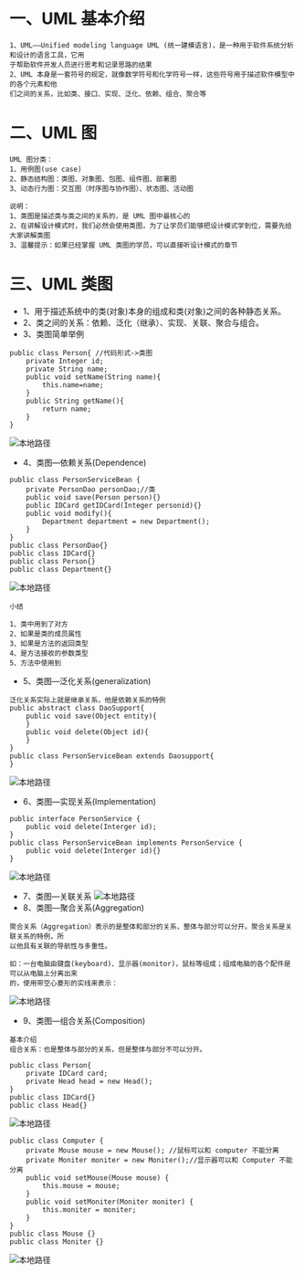 # 一、UML 基本介绍
````
1、UML——Unified modeling language UML (统一建模语言)，是一种用于软件系统分析和设计的语言工具，它用
于帮助软件开发人员进行思考和记录思路的结果
2、UML 本身是一套符号的规定，就像数学符号和化学符号一样，这些符号用于描述软件模型中的各个元素和他
们之间的关系，比如类、接口、实现、泛化、依赖、组合、聚合等
````
# 二、UML 图
````
UML 图分类：
1、用例图(use case)
2、静态结构图：类图、对象图、包图、组件图、部署图
3、动态行为图：交互图（时序图与协作图）、状态图、活动图

说明：
1、类图是描述类与类之间的关系的，是 UML 图中最核心的
2、在讲解设计模式时，我们必然会使用类图，为了让学员们能够把设计模式学到位，需要先给大家讲解类图
3、温馨提示：如果已经掌握 UML 类图的学员，可以直接听设计模式的章节
````
# 三、UML 类图
* 1、用于描述系统中的类(对象)本身的组成和类(对象)之间的各种静态关系。
* 2、类之间的关系：依赖、泛化（继承）、实现、关联、聚合与组合。
* 3、类图简单举例
````
public class Person{ //代码形式->类图
    private Integer id;
    private String name;
    public void setName(String name){
        this.name=name;
    }
    public String getName(){
        return name;
    }
}
````
![本地路径](img/Person类图.PNG)
* 4、类图—依赖关系(Dependence)
````
public class PersonServiceBean {
    private PersonDao personDao;//类
    public void save(Person person){}
    public IDCard getIDCard(Integer personid){}
    public void modify(){
        Department department = new Department();
    }
}
public class PersonDao{}
public class IDCard{}
public class Person{}
public class Department{}
````
![本地路径](img/依赖关系类图.PNG)
````
小结

1、类中用到了对方
2、如果是类的成员属性
3、如果是方法的返回类型
4、是方法接收的参数类型
5、方法中使用到
````
* 5、类图—泛化关系(generalization)
````
泛化关系实际上就是继承关系，他是依赖关系的特例
public abstract class DaoSupport{
    public void save(Object entity){
    }
    public void delete(Object id){
    }
}
public class PersonServiceBean extends Daosupport{
}
````
![本地路径](img/继承关系类图.PNG)
* 6、类图—实现关系(Implementation)
````
public interface PersonService {
    public void delete(Interger id);
}
public class PersonServiceBean implements PersonService {
    public void delete(Interger id){}
}
````
![本地路径](img/实现关系类图.PNG)
* 7、类图—关联关系
![本地路径](img/关联关系.PNG)
* 8、类图—聚合关系(Aggregation)
````
聚合关系（Aggregation）表示的是整体和部分的关系，整体与部分可以分开。聚合关系是关联关系的特例，所
以他具有关联的导航性与多重性。

如：一台电脑由键盘(keyboard)、显示器(monitor)，鼠标等组成；组成电脑的各个配件是可以从电脑上分离出来
的，使用带空心菱形的实线来表示：
````
![本地路径](img/聚合关系类图.PNG)
* 9、类图—组合关系(Composition)
````
基本介绍
组合关系：也是整体与部分的关系，但是整体与部分不可以分开。
````
````
public class Person{
    private IDCard card;
    private Head head = new Head();
}
public class IDCard{}
public class Head{}
````
![本地路径](img/组合关系类图.PNG)
````
public class Computer {
    private Mouse mouse = new Mouse(); //鼠标可以和 computer 不能分离
    private Moniter moniter = new Moniter();//显示器可以和 Computer 不能分离
    public void setMouse(Mouse mouse) {
        this.mouse = mouse;
    }
    public void setMoniter(Moniter moniter) {
        this.moniter = moniter;
    }
}
public class Mouse {}
public class Moniter {}
````
![本地路径](img/组合关系类图2.PNG)
